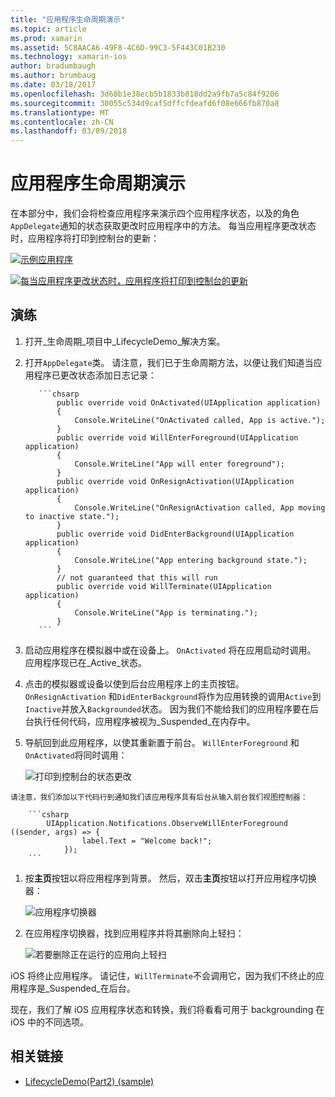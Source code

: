 ```yaml
---
title: "应用程序生命周期演示"
ms.topic: article
ms.prod: xamarin
ms.assetid: 5C8AACA6-49F8-4C6D-99C3-5F443C01B230
ms.technology: xamarin-ios
author: bradumbaugh
ms.author: brumbaug
ms.date: 03/18/2017
ms.openlocfilehash: 3d68b1e38ecb5b1833b818dd2a9fb7a5c84f9206
ms.sourcegitcommit: 30055c534d9caf5dffcfdeafd6f08e666fb870a8
ms.translationtype: MT
ms.contentlocale: zh-CN
ms.lasthandoff: 03/09/2018
---
```

# <a name="application-lifecycle-demo"></a>应用程序生命周期演示

在本部分中，我们会将检查应用程序来演示四个应用程序状态，以及的角色`AppDelegate`通知的状态获取更改时应用程序中的方法。 每当应用程序更改状态时，应用程序将打印到控制台的更新：

 [![](application-lifecycle-demo-images/image3.png "示例应用程序")](application-lifecycle-demo-images/image3.png#lightbox)

 [![](application-lifecycle-demo-images/image4.png "每当应用程序更改状态时，应用程序将打印到控制台的更新")](application-lifecycle-demo-images/image4.png#lightbox)

## <a name="walkthrough"></a>演练


  1. 打开_生命周期_项目中_LifecycleDemo_解决方案。
  1. 打开`AppDelegate`类。 请注意，我们已于生命周期方法，以便让我们知道当应用程序已更改状态添加日志记录：

            ```chsarp
                public override void OnActivated(UIApplication application)
                {
                    Console.WriteLine("OnActivated called, App is active.");
                }
                public override void WillEnterForeground(UIApplication application)
                {
                    Console.WriteLine("App will enter foreground");
                }
                public override void OnResignActivation(UIApplication application)
                {
                    Console.WriteLine("OnResignActivation called, App moving to inactive state.");
                }
                public override void DidEnterBackground(UIApplication application)
                {
                    Console.WriteLine("App entering background state.");
                }
                // not guaranteed that this will run
                public override void WillTerminate(UIApplication application)
                {
                    Console.WriteLine("App is terminating.");
                }
            ```

  1. 启动应用程序在模拟器中或在设备上。 `OnActivated` 将在应用启动时调用。 应用程序现已在_Active_状态。
  1. 点击的模拟器或设备以使到后台应用程序上的主页按钮。 `OnResignActivation` 和`DidEnterBackground`将作为应用转换的调用`Active`到`Inactive`并放入`Backgrounded`状态。 因为我们不能给我们的应用程序要在后台执行任何代码，应用程序被视为_Suspended_在内存中。
  1. 导航回到此应用程序，以使其重新置于前台。 `WillEnterForeground` 和`OnActivated`将同时调用：

        ![](application-lifecycle-demo-images/image4.png "打印到控制台的状态更改")

    请注意，我们添加以下代码行到通知我们该应用程序具有后台从输入前台我们视图控制器：

        ```csharp
            UIApplication.Notifications.ObserveWillEnterForeground ((sender, args) => {
                    label.Text = "Welcome back!";
                });
        ```

1. 按**主页**按钮以将应用程序到背景。 然后，双击**主页**按钮以打开应用程序切换器：
    
    ![](application-lifecycle-demo-images/app-switcher-.png "应用程序切换器")
  
1. 在应用程序切换器，找到应用程序并将其删除向上轻扫：
    
    ![](application-lifecycle-demo-images/app-switcher-swipe-.png "若要删除正在运行的应用向上轻扫") 
    
iOS 将终止应用程序。 请记住，`WillTerminate`不会调用它，因为我们不终止的应用程序是_Suspended_在后台。

现在，我们了解 iOS 应用程序状态和转换，我们将看看可用于 backgrounding 在 iOS 中的不同选项。



## <a name="related-links"></a>相关链接

- [LifecycleDemo(Part2) (sample)](https://developer.xamarin.com/samples/monotouch/LifecycleDemo/)

